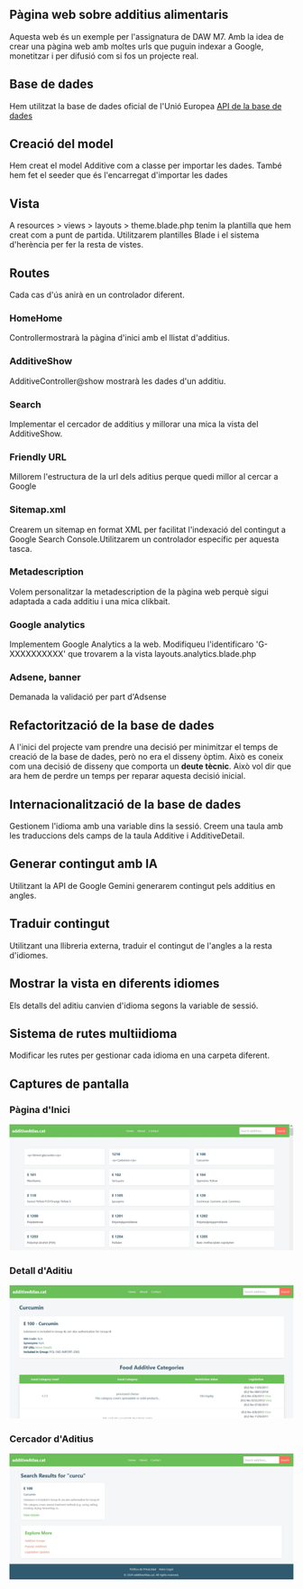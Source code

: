 ## Pàgina web sobre additius alimentaris
Aquesta web és un exemple per l'assignatura de DAW M7.
Amb la idea de crear una pàgina web amb moltes urls que puguin indexar a Google, monetitzar i per difusió com si fos un projecte real.

## Base de dades
Hem utilitzat la base de dades oficial de l'Unió Europea
[API de la base de dades](https://developer.datalake.sante.service.ec.europa.eu/api-details#api=228d6fda-9092-4c25-af9a-d537666ed0e5&operation=ea5e05d1-f567-4ed2-a316-b9466fd2f6e6)

## Creació del model
Hem creat el model Additive com a classe per importar les dades. També hem fet el seeder que és l'encarregat d'importar les dades

## Vista
A resources > views > layouts > theme.blade.php tenim la plantilla que hem creat com a punt de partida. Utilitzarem plantilles Blade i el sistema d'herència per fer la resta de vistes.

## Routes
Cada cas d'ús anirà en un controlador diferent.

### HomeHome
Controllermostrarà la pàgina d'inici amb el llistat d'additius.

### AdditiveShow
AdditiveController@show mostrarà les dades d'un additiu.

### Search
Implementar el cercador de additius y millorar una mica la vista del AdditiveShow.

### Friendly URL
Millorem l'estructura de la url dels aditius perque quedi millor al cercar a Google

### Sitemap.xml
Crearem un sitemap en format XML per facilitat l'indexació del contingut a Google Search Console.Utilitzarem un controlador específic per aquesta tasca.

### Metadescription
Volem personalitzar la metadescription de la pàgina web perquè sigui adaptada a cada additiu i una mica clikbait.

### Google analytics
Implementem Google Analytics a la web. Modifiqueu l'identificaro 'G-XXXXXXXXXX' que trovarem a la vista layouts.analytics.blade.php

### Adsene, banner
Demanada la validació per part d'Adsense

## Refactorització de la base de dades
A l'inici del projecte vam prendre una decisió per minimitzar el temps de creació de la base de dades, però no era el disseny òptim. Això es coneix com una decisió de disseny que comporta un **deute tècnic**. Això vol dir que ara hem de perdre un temps per reparar aquesta decisió inicial.

## Internacionalització de la base de dades
Gestionem l'idioma amb una variable dins la sessió.
Creem una taula amb les traduccions dels camps de la taula Additive i AdditiveDetail.

## Generar contingut amb IA
Utilitzant la API de Google Gemini generarem contingut pels additius en angles.

## Traduir contingut
Utilitzant una llibreria externa, traduir el contingut de l'angles a la resta d'idiomes.

## Mostrar la vista en diferents idiomes
Els detalls del aditiu canvien d'idioma segons la variable de sessió.

## Sistema de rutes multiidioma
Modificar les rutes per gestionar cada idioma en una carpeta diferent.

## Captures de pantalla

### Pàgina d'Inici
![Inici](images/home.jpg)

### Detall d'Aditiu
![Detall d'additiu](images/additive.jpg)

### Cercador d'Aditius
![Cercador](images/search.jpg)